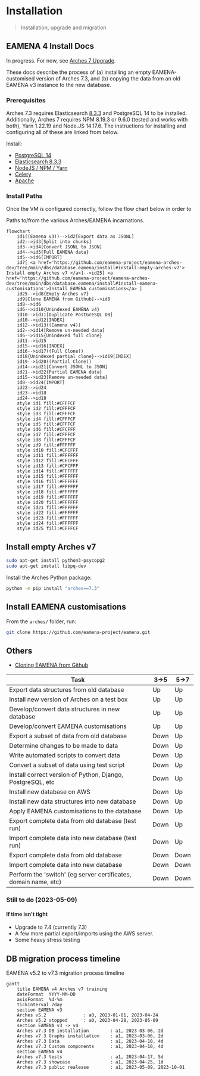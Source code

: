 # Installation
> Installation, upgrade and migration

## EAMENA 4 Install Docs

In progress. For now, see [Arches 7 Upgrade](notes/Arches%207%20Upgrade.md). 

These docs describe the process of (a) installing an empty EAMENA-customised version of Arches 7.3, and (b) copying the data from an old EAMENA v3 instance to the new database.

### Prerequisites

Arches 7.3 requires Elasticsearch [8.3.3](https://artifacts.elastic.co/downloads/elasticsearch/elasticsearch-8.3.3-amd64.deb) and PostgreSQL 14 to be installed. Additionally, Arches 7 requires NPM 8.19.3 or 9.6.0 (tested and works with both), Yarn 1.22.19 and Node.JS 14.17.6. The instructions for installing and configuring all of these are linked from below.

Install:

* [PostgreSQL 14](prerequisites/PostgreSQL.md)
* [Elasticsearch 8.3.3](prerequisites/Elasticsearch.md)
* [NodeJS / NPM / Yarn](prerequisites/Yarn.md)
* [Celery](prerequisites/Celery.md)
* [Apache](prerequisites/Apache.md)

### Install Paths

Once the VM is configured correctly, follow the flow chart below in order to 

Paths to/from the various Arches/EAMENA incarnations.

```mermaid
flowchart
	id1((Eamena v3))-->id2[Export data as JSONL]
	id2-->id3[Split into chunks]
	id3-->id4[Convert JSONL to JSON]
	id4-->id5{Full EAMENA data}
	id5-->id6[IMPORT]
	id7[ <a href='https://github.com/eamena-project/eamena-arches-dev/tree/main/dbs/database.eamena/install#install-empty-arches-v7'> Install empty Arches v7 </a>]-->id25[ <a href='https://github.com/eamena-project/eamena-arches-dev/tree/main/dbs/database.eamena/install#install-eamena-customisations'>Install EAMENA customisations</a> ]
	id25-->id8{Empty Arches v7}
	id9[Clone EAMENA from Github]-->id8
	id8-->id6
	id6-->id10{Unindexed EAMENA v4}
	id10-->id11[Duplicate PostGreSQL DB]
	id10-->id12[INDEX]
	id12-->id13((Eamena v4))
	id2-->id14[Remove un-needed data]
	id6-->id15{Unindexed full clone}
	id11-->id15
	id15-->id16[INDEX]
	id16-->id17((Full Clone))
	id18{Unindexed partial clone}-->id19[INDEX]
	id19-->id20((Partial Clone))
	id14-->id21[Convert JSONL to JSON]
	id21-->id22{Partial EAMENA data}
	id15-->id23[Remove un-needed data]
	id8-->id24[IMPORT]
	id22-->id24
	id23-->id18
	id24-->id18
	style id1 fill:#CFFFCF
	style id2 fill:#CFFFCF
	style id3 fill:#CFFFCF
	style id4 fill:#CFFFCF
	style id5 fill:#CFFFCF
	style id6 fill:#CFCFFF
	style id7 fill:#CFFFCF
	style id8 fill:#CFFFCF
	style id9 fill:#FFFFFF
	style id10 fill:#CFCFFF
	style id11 fill:#FFFFFF
	style id12 fill:#CFCFFF
	style id13 fill:#CFCFFF
	style id14 fill:#FFFFFF
	style id15 fill:#FFFFFF
	style id16 fill:#FFFFFF
	style id17 fill:#FFFFFF
	style id18 fill:#FFFFFF
	style id19 fill:#FFFFFF
	style id20 fill:#FFFFFF
	style id21 fill:#FFFFFF
	style id22 fill:#FFFFFF
	style id23 fill:#FFFFFF
	style id24 fill:#FFFFFF
	style id25 fill:#CFFFCF
```

## Install empty Arches v7

```Bash
sudo apt-get install python3-psycopg2
sudo apt-get install libpq-dev
```

Install the Arches Python package:

```Bash
python -m pip install "arches==7.3"
```

## Install EAMENA customisations

From the `arches/` folder, run:

```Bash
git clone https://github.com/eamena-project/eamena.git
```

## Others

* [Cloning EAMENA from Github](install/Clone.md)

| Task | 3->5 | 5->7 |
|------|-------|-------|
| Export data structures from old database  | Up | Up |
| Install new version of Arches on a test box  | Up | Up |
| Develop/convert data structures in new database  | Up | Up |
| Develop/convert EAMENA customisations  | Up | Up |
| Export a subset of data from old database  | Down | Up |
| Determine changes to be made to data  | Down | Up |
| Write automated scripts to convert data  | Down | Up |
| Convert a subset of data using test script  | Down | Up |
| Install correct version of Python, Django, PostgreSQL, etc | Down | Up |
| Install new database on AWS   | Down | Up |
| Install new data structures into new database  | Down | Up |
| Apply EAMENA customisations to the database  | Down | Up |
| Export complete data from old database (test run) | Down | Up |
| Import complete data into new database (test run) | Down | Up |
| Export complete data from old database   | Down | Down |
| Import complete data into new database   | Down | Down |
| Perform the 'switch' (eg server certificates, domain name, etc)   | Down | Down |


### Still to do (2023-05-09)

#### If time isn't tight
* Upgrade to 7.4 (currently 7.3)
* A few more partial export/imports using the AWS server.
* Some heavy stress testing


## DB migration process timeline

EAMENA v5.2 to v7.3 migration process timeline

```mermaid
gantt
    title EAMENA v4 Arches v7 training
    dateFormat  YYYY-MM-DD
    axisFormat  %d-%m
    tickInterval 7day
    section EAMENA v3
    Arches v5.2              : a0, 2023-01-01, 2023-04-24
    Arches v5.2 stopped      : a0, 2023-04-28, 2023-05-09
    section EAMENA v3 -> v4
    Arches v7.3 DB installation        : a1, 2023-03-06, 2d
    Arches v7.3 Graphs installation    : a1, 2023-03-06, 2d
    Arches v7.3 Data                   : a1, 2023-04-10, 4d
    Arches v7.3 Custom components      : a1, 2023-04-10, 4d
    section EAMENA v4
    Arches v7.3 tests                  : a1, 2023-04-17, 5d
    Arches v7.3 showcase               : a1, 2023-04-25, 1d
    Arches v7.3 public realease        : a1, 2023-05-09, 2023-10-01
```